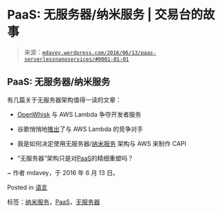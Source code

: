 <!--yml

分类：未分类

日期：2024-05-18 05:31:00

-->

# PaaS: 无服务器/纳米服务 | 交易台的故事

> 来源：[`mdavey.wordpress.com/2016/06/13/paas-serverlessnanoservices/#0001-01-01`](https://mdavey.wordpress.com/2016/06/13/paas-serverlessnanoservices/#0001-01-01)

## PaaS: 无服务器/纳米服务

有几篇关于无服务器架构值得一读的文章：

+   [OpenWhisk](http://www.informationweek.com/cloud/platform-as-a-service/openwhisk-vies-with-aws-lambda-as-developer-service/d/d-id/1324672) 与 AWS Lambda 争夺开发者服务

+   谷歌悄悄地[推出](http://venturebeat.com/2016/02/09/google-has-quietly-launched-its-answer-to-aws-lambda/)了与 AWS Lambda 的竞争对手

+   我是如何决定使用无服务器/[纳米服务](https://www.linkedin.com/pulse/how-i-decided-use-serverlessnanoservices-architecture-benefield) 架构与 AWS 来制作 CAPI

+   “无服务器”架构只是对[PaaS](http://www.ben-morris.com/is-serverless-architecture-just-a-finely-grained-rebranding-of-paas/)的精细重塑吗？

~ 作者 mdavey，于 2016 年 6 月 13 日。

Posted in [语言](https://mdavey.wordpress.com/category/languages/)

标签：[纳米服务](https://mdavey.wordpress.com/tag/nanoservices/)，[PaaS](https://mdavey.wordpress.com/tag/paas/)，[无服务器](https://mdavey.wordpress.com/tag/serverless/)
